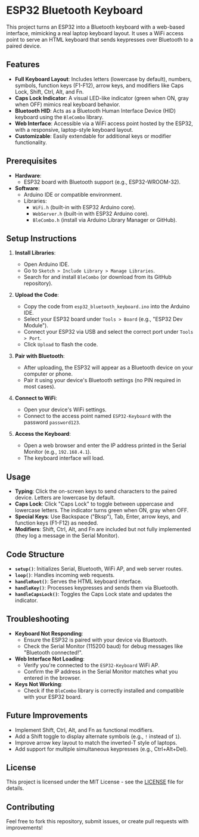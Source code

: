 # ESP32 Bluetooth Keyboard

This project turns an ESP32 into a Bluetooth keyboard with a web-based interface, mimicking a real laptop keyboard layout. It uses a WiFi access point to serve an HTML keyboard that sends keypresses over Bluetooth to a paired device.

## Features

- **Full Keyboard Layout**: Includes letters (lowercase by default), numbers, symbols, function keys (F1-F12), arrow keys, and modifiers like Caps Lock, Shift, Ctrl, Alt, and Fn.
- **Caps Lock Indicator**: A visual LED-like indicator (green when ON, gray when OFF) mimics real keyboard behavior.
- **Bluetooth HID**: Acts as a Bluetooth Human Interface Device (HID) keyboard using the `BleCombo` library.
- **Web Interface**: Accessible via a WiFi access point hosted by the ESP32, with a responsive, laptop-style keyboard layout.
- **Customizable**: Easily extendable for additional keys or modifier functionality.

## Prerequisites

- **Hardware**:
  - ESP32 board with Bluetooth support (e.g., ESP32-WROOM-32).
- **Software**:
  - Arduino IDE or compatible environment.
  - Libraries:
    - `WiFi.h` (built-in with ESP32 Arduino core).
    - `WebServer.h` (built-in with ESP32 Arduino core).
    - `BleCombo.h` (install via Arduino Library Manager or GitHub).

## Setup Instructions

1. **Install Libraries**:
   - Open Arduino IDE.
   - Go to `Sketch > Include Library > Manage Libraries`.
   - Search for and install `BleCombo` (or download from its GitHub repository).

2. **Upload the Code**:
   - Copy the code from `esp32_bluetooth_keyboard.ino` into the Arduino IDE.
   - Select your ESP32 board under `Tools > Board` (e.g., "ESP32 Dev Module").
   - Connect your ESP32 via USB and select the correct port under `Tools > Port`.
   - Click `Upload` to flash the code.

3. **Pair with Bluetooth**:
   - After uploading, the ESP32 will appear as a Bluetooth device on your computer or phone.
   - Pair it using your device's Bluetooth settings (no PIN required in most cases).

4. **Connect to WiFi**:
   - Open your device's WiFi settings.
   - Connect to the access point named `ESP32-Keyboard` with the password `password123`.

5. **Access the Keyboard**:
   - Open a web browser and enter the IP address printed in the Serial Monitor (e.g., `192.168.4.1`).
   - The keyboard interface will load.

## Usage

- **Typing**: Click the on-screen keys to send characters to the paired device. Letters are lowercase by default.
- **Caps Lock**: Click "Caps Lock" to toggle between uppercase and lowercase letters. The indicator turns green when ON, gray when OFF.
- **Special Keys**: Use Backspace ("Bksp"), Tab, Enter, arrow keys, and function keys (F1-F12) as needed.
- **Modifiers**: Shift, Ctrl, Alt, and Fn are included but not fully implemented (they log a message in the Serial Monitor).

## Code Structure

- **`setup()`**: Initializes Serial, Bluetooth, WiFi AP, and web server routes.
- **`loop()`**: Handles incoming web requests.
- **`handleRoot()`**: Serves the HTML keyboard interface.
- **`handleKey()`**: Processes keypresses and sends them via Bluetooth.
- **`handleCapsLock()`**: Toggles the Caps Lock state and updates the indicator.

## Troubleshooting

- **Keyboard Not Responding**:
  - Ensure the ESP32 is paired with your device via Bluetooth.
  - Check the Serial Monitor (115200 baud) for debug messages like "Bluetooth connected!".
- **Web Interface Not Loading**:
  - Verify you're connected to the `ESP32-Keyboard` WiFi AP.
  - Confirm the IP address in the Serial Monitor matches what you entered in the browser.
- **Keys Not Working**:
  - Check if the `BleCombo` library is correctly installed and compatible with your ESP32 board.

## Future Improvements

- Implement Shift, Ctrl, Alt, and Fn as functional modifiers.
- Add a Shift toggle to display alternate symbols (e.g., `!` instead of `1`).
- Improve arrow key layout to match the inverted-T style of laptops.
- Add support for multiple simultaneous keypresses (e.g., Ctrl+Alt+Del).

## License

This project is licensed under the MIT License - see the [LICENSE](LICENSE) file for details.

## Contributing

Feel free to fork this repository, submit issues, or create pull requests with improvements!
